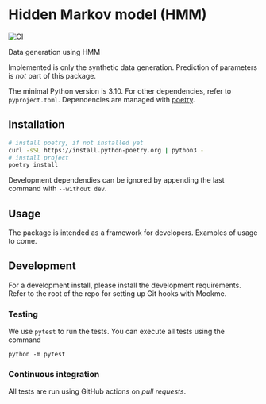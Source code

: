 # Hidden Markov model (HMM)
[![CI](https://github.com/Simula-Consulting/decipher/actions/workflows/python-app.yaml/badge.svg)](https://github.com/Simula-Consulting/decipher/actions/workflows/python-app.yaml)

Data generation using HMM

Implemented is only the synthetic data generation.
Prediction of parameters is _not_ part of this package.

The minimal Python version is 3.10. For other dependencies, refer to `pyproject.toml`.
Dependencies are managed with [poetry](https://python-poetry.org/docs/).

## Installation
```bash
# install poetry, if not installed yet
curl -sSL https://install.python-poetry.org | python3 -
# install project
poetry install
```
Development dependendies can be ignored by appending the last command with `--without dev`.

## Usage
The package is intended as a framework for developers.
Examples of usage to come.

## Development

For a development install, please install the development requirements.
Refer to the root of the repo for setting up Git hooks with Mookme.

### Testing

We use `pytest` to run the tests. You can execute all tests using the command

```
python -m pytest
```

### Continuous integration

All tests are run using GitHub actions on _pull requests_.
